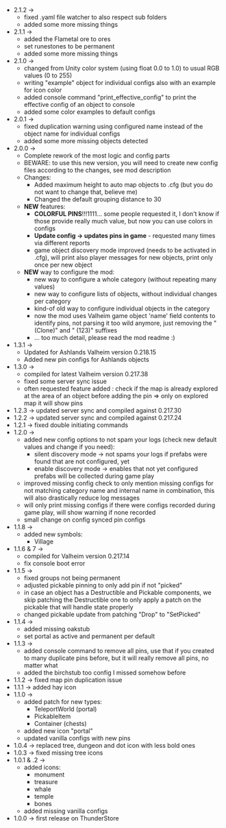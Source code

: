 * 2.1.2 -> 
  * fixed .yaml file watcher to also respect sub folders
  * added some more missing things
* 2.1.1 ->
  * added the Flametal ore to ores
  * set runestones to be permanent
  * added some more missing things
* 2.1.0 ->
  * changed from Unity color system (using float 0.0 to 1.0) to usual RGB values (0 to 255) 
  * writing "example" object for individual configs also with an example for icon color
  * added console command "print_effective_config" to print the effective config of an object to console
  * added some color examples to default configs
* 2.0.1 ->
  * fixed duplication warning using configured name instead of the object name for individual configs
  * added some more missing objects detected
* 2.0.0 ->
    * Complete rework of the most logic and config parts
    * BEWARE: to use this new version, you will need to create new config files according to the changes, see mod
      description
    * Changes:
        * Added maximum height to auto map objects to .cfg (but you do not want to change that, believe me)
        * Changed the default grouping distance to 30
    * **NEW** features:
        * **COLORFUL PINS**!!!1111... some people requested it, I don't know if those provide really much value, but now
          you can use colors in configs
        * **Update config -> updates pins in game** - requested many times via different reports
        * game object discovery mode improved (needs to be activated in .cfg), will print also player messages for new
          objects, print only once per new object
    * **NEW** way to configure the mod:
      * new way to configure a whole category (without repeating many values)
      * new way to configure lists of objects, without individual changes per category
      * kind-of old way to configure individual objects in the category
      * now the mod uses Valheim game object 'name' field contents to identify pins, not parsing it too wild anymore,
        just removing the "(Clone)" and " (123)" suffixes
      * ... too much detail, please read the mod readme :)
* 1.3.1 ->
    * Updated for Ashlands Valheim version 0.218.15
    * Added new pin configs for Ashlands objects
* 1.3.0 ->
    * compiled for latest Valheim version 0.217.38
    * fixed some server sync issue
    * often requested feature added : check if the map is already explored at the area of an object before adding
      the pin => only on explored map it will show pins
* 1.2.3 -> updated server sync and compiled against 0.217.30
* 1.2.2 -> updated server sync and compiled against 0.217.24
* 1.2.1 -> fixed double initiating commands
* 1.2.0 ->
    * added new config options to not spam your logs (check new default values and change if you need):
        * silent discovery mode -> not spams your logs if prefabs were found that are not configured, yet
        * enable discovery mode -> enables that not yet configured prefabs will be collected during game play
    * improved missing config check to only mention missing configs for not matching category name and internal name in
      combination, this will also drastically reduce log messages
    * will only print missing configs if there were configs recorded during game play, will show warning if none
      recorded
    * small change on config synced pin configs
* 1.1.8 ->
    * added new symbols:
        * Village
* 1.1.6 & 7 ->
    * compiled for Valheim version 0.217.14
    * fix console boot error
* 1.1.5 ->
    * fixed groups not being permanent
    * adjusted pickable pinning to only add pin if not "picked"
    * in case an object has a Destructible and Pickable components, we skip patching the Destructible one to only apply
      a patch on the pickable that will handle state properly
    * changed pickable update from patching "Drop" to "SetPicked"
* 1.1.4 ->
    * added missing oakstub
    * set portal as active and permanent per default
* 1.1.3 ->
    * added console command to remove all pins, use that if you created to many duplicate pins before, but it will
      really remove all pins, no matter what
    * added the birchstub too config I missed somehow before
* 1.1.2 -> fixed map pin duplication issue
* 1.1.1 -> added hay icon
* 1.1.0 ->
    * added patch for new types:
        * TeleportWorld (portal)
        * PickableItem
        * Container (chests)
    * added new icon "portal"
    * updated vanilla configs with new pins
* 1.0.4 -> replaced tree, dungeon and dot icon with less bold ones
* 1.0.3 -> fixed missing tree icons
* 1.0.1 & .2 ->
    * added icons:
        * monument
        * treasure
        * whale
        * temple
        * bones
    * added missing vanilla configs
* 1.0.0 -> first release on ThunderStore
